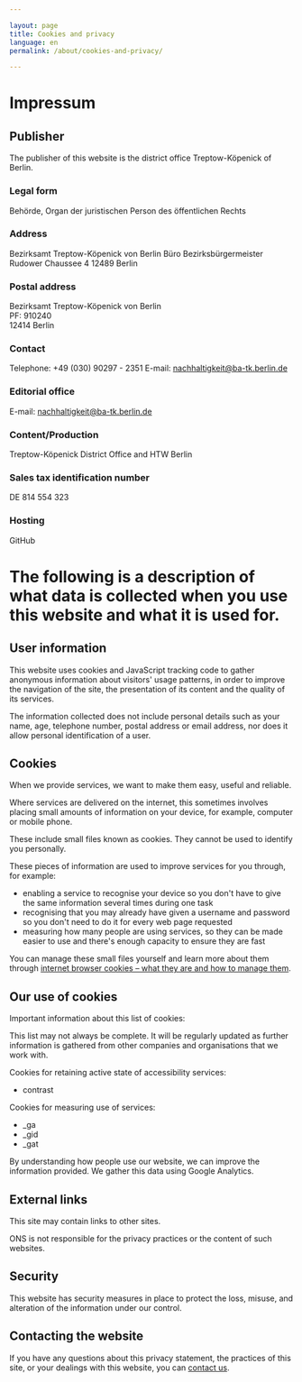 ```yaml
---

layout: page
title: Cookies and privacy
language: en
permalink: /about/cookies-and-privacy/

---
```


# Impressum

## Publisher
The publisher of this website is the district office Treptow-Köpenick of Berlin. 

### Legal form										                       
Behörde, Organ der juristischen Person des öffentlichen Rechts

### Address
Bezirksamt Treptow-Köpenick von Berlin
Büro Bezirksbürgermeister
Rudower Chaussee 4
12489 Berlin 

### Postal address
Bezirksamt Treptow-Köpenick von Berlin						                             
PF: 910240										             
12414 Berlin

### Contact
Telephone: +49 (030) 90297 - 2351
E-mail: nachhaltigkeit@ba-tk.berlin.de 

### Editorial office
E-mail: nachhaltigkeit@ba-tk.berlin.de  

### Content/Production
Treptow-Köpenick District Office and HTW Berlin

### Sales tax identification number
DE 814 554 323 											

### Hosting
GitHub 

# The following is a description of what data is collected when you use this website and what it is used for.

## User information
This website uses cookies and JavaScript tracking code to gather anonymous information about visitors' usage patterns, in order to improve the navigation of the site, the presentation of its content and the quality of its services.

The information collected does not include personal details such as your name, age, telephone number, postal address or email address, nor does it allow personal identification of a user.

## Cookies
When we provide services, we want to make them easy, useful and reliable.

Where services are delivered on the internet, this sometimes involves placing small amounts of information on your device, for example, computer or mobile phone.

These include small files known as cookies. They cannot be used to identify you personally.

These pieces of information are used to improve services for you through, for example:

- enabling a service to recognise your device so you don't have to give the same information several times during one task
- recognising that you may already have given a username and password so you don't need to do it for every web page requested
- measuring how many people are using services, so they can be made easier to use and there's enough capacity to ensure they are fast

You can manage these small files yourself and learn more about them through [internet browser cookies – what they are and how to manage them](https://www.aboutcookies.org/).

## Our use of cookies
Important information about this list of cookies:

This list may not always be complete. It will be regularly updated as further information is gathered from other companies and organisations that we work with.

Cookies for retaining active state of accessibility services:

- contrast

Cookies for measuring use of services:

- _ga
- _gid
- _gat

By understanding how people use our website, we can improve the information provided. We gather this data using Google Analytics.

## External links
This site may contain links to other sites.

ONS is not responsible for the privacy practices or the content of such websites.

## Security
This website has security measures in place to protect the loss, misuse, and alteration of the information under our control.

## Contacting the website
If you have any questions about this privacy statement, the practices of this site, or your dealings with this website, you can [contact us](mailto:{{site.email_contacts.functional}}).
